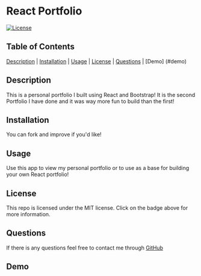 # React Portfolio

[![License](https://img.shields.io/badge/License-MIT-blueviolet.svg)](https://opensource.org/licenses/MIT)

## Table of Contents

[Description](#description) | [Installation](#installation) | [Usage](#usage) | [License](#license) | [Questions](#questions) | [Demo] (#demo)

## Description

This is a personal portfolio I built using React and Bootstrap! It is the second Portfolio I have done and it was way more fun to build than the first!

## Installation

You can fork and improve if you'd like!

## Usage

Use this app to view my personal portfolio or to use as a base for building your own React portfolio!

## License
  
This repo is licensed under the MIT license. Click on the badge above for more information.

## Questions

If there is any questions feel free to contact me through [GitHub](https://github.com/johnnyowen)

## Demo